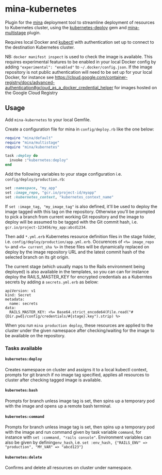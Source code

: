 # mina-kubernetes
Plugin for the [mina](https://github.com/mina-deploy/mina) deployment tool to streamline deployment of resources to Kubernetes cluster, using the [kubernetes-deploy](https://github.com/Shopify/kubernetes-deploy) gem and [mina-multistage](https://github.com/endoze/mina-multistage) plugin.

Requires local Docker and [kubectl](https://cloud.google.com/kubernetes-engine/docs/quickstart) with authentication set up to connect to the destination Kubernetes cluster.

NB: `docker manifest inspect` is used to check the image is available. This requires experimental features to be enabled in your local Docker config by adding `"experimental": "enabled"` to `~/.docker/config.json`.
If the image repository is not public authentication will need to be set up for your local Docker, for instance see https://cloud.google.com/container-registry/docs/advanced-authentication#gcloud_as_a_docker_credential_helper for images hosted on the Google Cloud Registry

## Usage

Add `mina-kubernetes` to your local Gemfile. 

Create a configuration file for mina in `config/deploy.rb` like the one below:
```ruby
require "mina/default"
require "mina/multistage"
require "mina/kubernetes"

task :deploy do
  invoke :"kubernetes:deploy"
end
```

Add the following variables to your stage configuration i.e. `config/deploy/production.rb`:
```ruby
set :namespace, "my_app"
set :image_repo, "gcr.io/project-id/myapp"
set :kubernetes_context, "kubernetes_context_name"
```

If `set :image_tag, "my_image_tag"` is also defined, it'll be used to deploy the image tagged with this tag on the repository. Otherwise you'll be prompted to pick a branch from current working Git repository and the image to deploy will be assumed to be tagged with the Git commit hash, i.e. `gcr.io/project-123456/my_app:abcd1234`.

Then add `*.yml.erb` Kubernetes resource definition files in the stage folder, i.e. `config/deploy/production/app.yml.erb`. Occurences of `<%= image_repo %>` and `<%= current_sha %>` in these files will be dynamically replaced on deploy by the image repository URL and the latest commit hash of the selected branch on its git origin.

The current stage (which usually maps to the Rails environment being deployed) is also available in the templates, so you can can for instance deploy the RAILS_MASTER_KEY for encrypted credentials as a Kuberntes secrets by adding a `secrets.yml.erb` as below:
```
apiVersion: v1
kind: Secret
metadata:
  name: secrets
data:
  RAILS_MASTER_KEY: <%= Base64.strict_encode64(File.read("#{Dir.pwd}/config/credentials/#{stage}.key").strip) %>
```

When you run `mina production deploy`, these resources are applied to the cluster under the given namespace after checking/waiting for the image to be available on the repository.

### Tasks available

#### `kubernetes:deploy`

Creates namespace on cluster and assigns it to a local kubectl context, prompts for git branch if no image tag specified, applies all resources to cluster after checking tagged image is available.

#### `kubernetes:bash`

Prompts for branch unless image tag is set, then spins up a temporary pod with the image and opens up a remote bash terminal.

#### `kubernetes:command`

Prompts for branch unless image tag is set, then spins up a temporary pod with the image and run command given by task variable `command`, for instance with `set :command, "rails console"`. Environment variables can also be given by defining`env_hash`, i.e. `set :env_hash, {"RAILS_ENV" => "production", "MY_VAR" => "abcd123"}`

#### `kubernetes:delete`

Confirms and delete all resources on cluster under namespace. 
